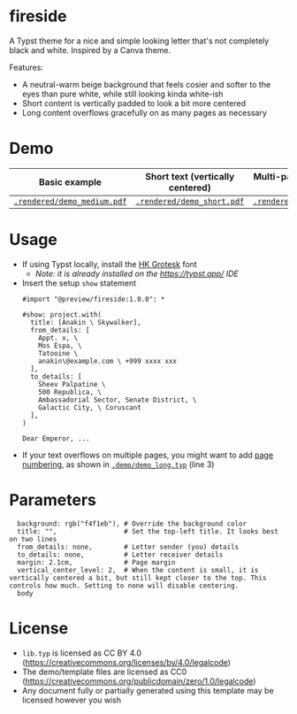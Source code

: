 # fireside

A Typst theme for a nice and simple looking letter that's not completely black and white. Inspired by a Canva theme.

Features:
  * A neutral-warm beige background that feels cosier and softer to the eyes than pure white, while still looking kinda white-ish
  * Short content is vertically padded to look a bit more centered
  * Long content overflows gracefully on as many pages as necessary

# Demo

| Basic example                                            | Short text (vertically centered)                       | Multi-page overflowing text                          |
|----------------------------------------------------------|--------------------------------------------------------|------------------------------------------------------|
| [`.rendered/demo_medium.pdf`](.rendered/demo_medium.pdf) | [`.rendered/demo_short.pdf`](.rendered/demo_short.pdf) | [`.rendered/demo_long.pdf`](.rendered/demo_long.pdf) |

# Usage

  * If using Typst locally, install the [HK Grotesk](https://fonts.google.com/specimen/Hanken+Grotesk) font
      * _Note: it is already installed on the https://typst.app/ IDE_
  * Insert the setup `show` statement
    ```typst
    #import "@preview/fireside:1.0.0": *

    #show: project.with(
      title: [Anakin \ Skywalker],
      from_details: [
        Appt. x, \
        Mos Espa, \
        Tatooine \
        anakin\@example.com \ +999 xxxx xxx
      ],
      to_details: [
        Sheev Palpatine \
        500 Republica, \
        Ambassadorial Sector, Senate District, \
        Galactic City, \ Coruscant
      ],
    )

    Dear Emperor, ...
    ```
  * If your text overflows on multiple pages, you might want to add [page numbering](https://typst.app/docs/reference/layout/page/#parameters-numbering), as shown in [`.demo/demo_long.typ`](.demo/demo_long.typ) (line 3)

# Parameters

```typst
  background: rgb("f4f1eb"), # Override the background color
  title: "",                 # Set the top-left title. It looks best on two lines
  from_details: none,        # Letter sender (you) details
  to_details: none,          # Letter receiver details
  margin: 2.1cm,             # Page margin
  vertical_center_level: 2,  # When the content is small, it is vertically centered a bit, but still kept closer to the top. This controls how much. Setting to none will disable centering.
  body
```

# License

  * `lib.typ` is licensed as CC BY 4.0 (https://creativecommons.org/licenses/by/4.0/legalcode)
  * The demo/template files are licensed as CC0 (https://creativecommons.org/publicdomain/zero/1.0/legalcode)
  * Any document fully or partially generated using this template may be licensed however you wish
